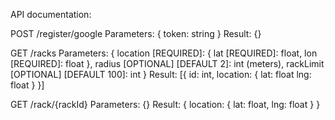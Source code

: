 API documentation:

POST /register/google
    Parameters: {
        token: string
    }
    Result: {}

GET /racks
    Parameters: {
        location [REQUIRED]: {
            lat [REQUIRED]: float,
            lon [REQUIRED]: float
        },
        radius [OPTIONAL] [DEFAULT 2]: int (meters),
        rackLimit [OPTIONAL] [DEFAULT 100]: int
    }
    Result: [{
        id: int,
        location: {
            lat: float
            lng: float
        }
    }]
    
GET /rack/{rackId}
    Parameters: {}
    Result: {
        location: {
            lat: float,
            lng: float
        }
    }
        
